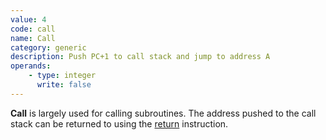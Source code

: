 ```yaml
---
value: 4
code: call
name: Call
category: generic
description: Push PC+1 to call stack and jump to address A
operands:
    - type: integer
      write: false
---
```


**Call** is largely used for calling subroutines. The address pushed to the call stack can be returned to using the [return](/opcodes/return) instruction.